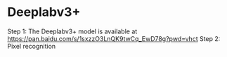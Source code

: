 # Deeplabv3+
Step 1: The Deeplabv3+ model is available at https://pan.baidu.com/s/1sxzzO3LnQK9twCq_EwD78g?pwd=vhct
Step 2: Pixel recognition

